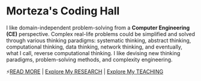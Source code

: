 
<!--
# Welcome 👋

**m-zakeri/m-zakeri** is a ✨ _special_ ✨ repository because its `README.md` (this file) appears on your GitHub profile.

Here are some ideas to get you started:

- 🔭 I’m currently working on ...
- 🌱 I’m currently learning ...
- 👯 I’m looking to collaborate on ...
- 🤔 I’m looking for help with ...
- 💬 Ask me about ...
- 📫 How to reach me: ...
- 😄 Pronouns: ...
- ⚡ Fun fact: ...
-->


# Morteza's Coding Hall

I like domain-independent problem-solving from a **Computer Engineering (CE)** perspective.
Complex real-life problems could be simplified and solved through various thinking paradigms: systematic thinking, abstract thinking, computational thinking, data thinking, network thinking, and eventually, what I call, reverse computational thinking. 
I like devising new thinking paradigms, problem-solving methods, and complexity engineering. 

⚡[READ MORE](https://m-zakeri.github.io/) | [Explore My RESEARCH](https://m-zakeri.github.io/pages/research.html) | [Explore My TEACHING](https://m-zakeri.github.io/category/courses.html)
